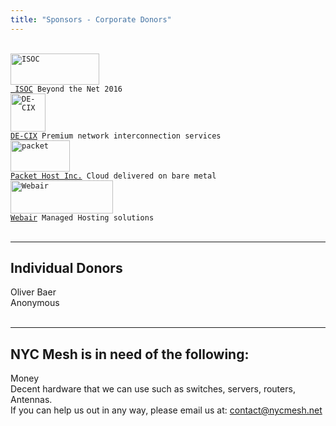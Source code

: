```yaml
---
title: "Sponsors - Corporate Donors"
---
```


<br>

<div class="flex flex-wrap justify-between">

<div class="h-auto w-50 pa0 mr2 mt2">
<code><img src="/sponsors/logo_isoc_568×205.png" alt="ISOC" style="width:142px;height:50px;" ></code>
</div>
<div class=" w-40 pa mr0 ph0 mt2">
    <code><a href="https://www.internetsociety.org"> ISOC</a> Beyond the Net 2016 </code>
</div>


<div class="h-auto pa0 mr2 mt4">
<code><img src="/sponsors/logo_de-cix1476×1353.png" alt="DE-CIX" style="width:56px;height:61px;" ></code>
</div>
<div class=" h-auto pa0 mr0 ph0 mt4">
    <code><a href="https://de-cix.net">DE-CIX</a> Premium network interconnection services </code>
</div>


<div class="h-auto pa0 mr0 mt4">
<code><img src="/sponsors/logo_Packet_2106×764.png" alt="packet" style="width:95px;height:50px;" ></code>
</div>
<div class=" h-auto pa0 mr0 ph0 mt4">
<code><a href="https://www.packet.com">Packet Host Inc.</a> Cloud delivered on bare metal </code>
</div>


<div class=" h-auto w-40 pa0 mr0 mt3">
<code><img src="/sponsors/logo_Webair_494×158.png" alt="Webair" style="width:164px;height:53px;" ></code>
</div>
<div class=" h-auto w-auto pa0 ml4 ph0 mt3">
<code><a href="https://www.webair.com">Webair</a> Managed Hosting solutions </code>
</div>
</div>

<br>

---
Individual Donors
---
Oliver Baer<br>
Anonymous<br>
<br>

---
NYC Mesh is in need of the following:
---

Money<br>
Decent hardware that we can use such as switches, servers, routers, Antennas.<br>
If you can help us out in any way, please email us at: [contact@nycmesh.net](mailto:contact@nycmesh.net)
